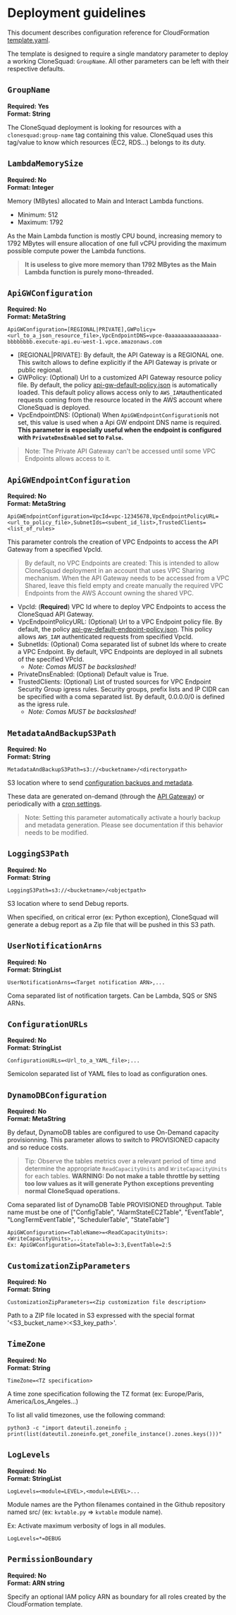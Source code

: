 
# Deployment guidelines

This document describes configuration reference for CloudFormation [template.yaml](../template.yaml).

The template is designed to require a single mandatory parameter to deploy a working CloneSquad: `GroupName`.
All other parameters can be left with their respective defaults.

## `GroupName`

**Required: Yes**    
**Format: String**

The CloneSquad deployment is looking for resources with a `clonesquad:group-name` tag containing this value.
CloneSquad uses this tag/value to know which resources (EC2, RDS...) belongs to its duty.

## `LambdaMemorySize`

**Required: No**   
**Format: Integer**

Memory (MBytes) allocated to Main and Interact Lambda functions. 

* Minimum: 512 
* Maximum: 1792

As the Main Lambda function is mostly CPU bound, increasing memory to 1792 MBytes will ensure allocation of one full vCPU providing
the maximum possible compute power the Lambda functions. 

> **It is useless to give more memory than 1792 MBytes as the Main Lambda function is purely mono-threaded.**


## `ApiGWConfiguration`

**Required: No**   
**Format: MetaString**

	ApiGWConfiguration=[REGIONAL|PRIVATE],GWPolicy=<url_to_a_json_resource_file>,VpcEndpointDNS=vpce-0aaaaaaaaaaaaaaaa-bbbbbbbb.execute-api.eu-west-1.vpce.amazonaws.com

* [REGIONAL|PRIVATE]: By default, the API Gateway is a REGIONAL one. This switch allows to define explicitly if the API Gateway is private or public regional.
* GWPolicy: (Optional) Url to a customized API Gateway resource policy file. By default, the policy
[api-gw-default-policy.json](../src/resources/api-gw-default-policy.json) is automatically loaded. This default policy allows access only to `AWS_IAM`authenticated 
requests coming from the resource located in the AWS account where CloneSquad is deployed.
* VpcEndpointDNS: (Optional) When `ApiGWEndpointConfiguration`is not set, this value is used when a Api GW endpoint DNS name is required. **This parameter is especially useful when the endpoint is configured with `PrivateDnsEnabled` set to `False`.**

> Note: The Private API Gateway can't be accessed until some VPC Endpoints allows access to it.


## `ApiGWEndpointConfiguration`

**Required: No**   
**Format: MetaString**

	ApiGWEndpointConfiguration=VpcId=vpc-12345678,VpcEndpointPolicyURL=<url_to_policy_file>,SubnetIds=<subent_id_list>,TrustedClients=<list_of_rules>

This parameter controls the creation of VPC Endpoints to access the API Gateway from a specified VpcId.   

> By default, no VPC Endpoints are created: This is intended to allow CloneSquad deployment in an account
that uses VPC Sharing mechanism. When the API Gateway needs to be accessed from a VPC Shared, leave this field
empty and create manually the required VPC Endpoints from the AWS Account owning the shared VPC. 

* VpcId: (**Required**) VPC Id where to deploy VPC Endpoints to access the CloneSquad API Gateway.
* VpcEndpointPolicyURL: (Optional) Url to a VPC Endpoint policy file. By default, the policy 
[api-gw-default-endpoint-policy.json](../src/resources/api-gw-default-endpoint-policy.json). This policy allows `AWS_IAM` authenticated requests from specified
VpcId.
* SubnetIds: (Optional) Coma separated list of subnet Ids where to create a VPC Endpoint. By default, VPC Endpoints are deployed in all subnets of the specified VPcId. 
	- *Note: Comas MUST be backslashed!*
* PrivateDnsEnabled: (Optional) Default value is True.
* TrustedClients: (Optional) List of trusted sources for VPC Endpoint Security Group igress rules. Security groups, prefix lists and IP CIDR can be specified with a coma separated list. By default, 0.0.0.0/0 is defined as the igress rule.
	- *Note: Comas MUST be backslashed!*


## `MetadataAndBackupS3Path`

**Required: No**   
**Format: String**

	MetadataAndBackupS3Path=s3://<bucketname>/<directorypath>

S3 location where to send [configuration backups and metadata](BACKUP_AND_METADATA.md).

These data are generated on-demand (through the [API Gateway](INTERACTING.md#api-backup")) or periodically with a [cron settings](BACKUP_AND_METADATA.md).

> Note: Setting this parameter automatically activate a hourly backup and metadata generation. Please see documentation if this behavior needs to be modified.


## `LoggingS3Path`

**Required: No**   
**Format: String**

	LoggingS3Path=s3://<bucketname>/<objectpath>

S3 location where to send Debug reports.

When specified, on critical error (ex: Python exception), CloneSquad will generate a debug report as a Zip file that will be pushed in this S3 path.

## `UserNotificationArns`

**Required: No**   
**Format: StringList**

	UserNotificationArns=<Target notification ARN>,...

Coma separated list of notification targets. Can be Lambda, SQS or SNS ARNs.

## `ConfigurationURLs`

**Required: No**   
**Format: StringList**

	ConfigurationURLs=<Url_to_a_YAML_file>;...

Semicolon separated list of YAML files to load as configuration ones.

## `DynamoDBConfiguration`

**Required: No**   
**Format: MetaString**

By defaut, DynamoDB tables are configured to use On-Demand capacity provisionning. This parameter allows to switch to PROVISIONED capacity 
and so reduce costs. 

> Tip: Observe the tables metrics over a relevant period of time and determine the appropriate `ReadCapacityUnits` and 
`WriteCapacityUnits` for each tables. **WARNING: Do not make a table throttle by setting too low values as it will generate Python
exceptions preventing normal CloneSquad operations.**

Coma separated list of DynamoDB Table PROVISIONED throughput. Table name must be one of 
["ConfigTable", "AlarmStateEC2Table", "EventTable", "LongTermEventTable", "SchedulerTable", "StateTable"]

	ApiGWConfiguration=<TableName>=<ReadCapacityUnits>:<WriteCapacityUnits>,...
	Ex: ApiGWConfiguration=StateTable=3:3,EventTable=2:5

## `CustomizationZipParameters`

**Required: No**   
**Format: String**

	CustomizationZipParameters=<Zip customization file description>

Path to a ZIP file located in S3 expressed with the special format '<S3_bucket_name>:<S3_key_path>'.

## `TimeZone`

**Required: No**   
**Format: String**

	TimeZone=<TZ specification>

A time zone specification following the TZ format (ex: Europe/Paris, America/Los_Angeles...)

To list all valid timezones, use the following command:

```shell
python3 -c "import dateutil.zoneinfo ; print(list(dateutil.zoneinfo.get_zonefile_instance().zones.keys()))"
```

## `LogLevels`

**Required: No**   
**Format: StringList**

	LogLevels=<module=LEVEL>,<module=LEVEL>...

Module names are the Python filenames contained in the Github repository named src/ (ex: `kvtable.py` => `kvtable` module name).

Ex: Activate maximum verbosity of logs in all modules.

	LogLevels=*=DEBUG

## `PermissionBoundary`

**Required: No**   
**Format: ARN string**

Specify an optional IAM policy ARN as boundary for all roles created by the CloudFormation template.



